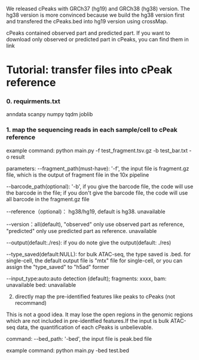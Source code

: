 We released cPeaks with GRCh37 (hg19) and GRCh38 (hg38) version. The hg38 version is more convinced because we build the hg38 version first and transfered the cPeaks.bed into hg19 version using crossMap.

cPeaks contained observed part and predicted part. If you want to download only observed or predicted part in cPeaks, you can find them in link


# Tutorial: transfer files into cPeak reference

### 0. requirments.txt

anndata
scanpy
numpy
tqdm
joblib

### 1. map the sequencing reads in each sample/cell to cPeak reference
 
example command: python main.py -f test_fragment.tsv.gz -b test_bar.txt -o result



parameters:
--fragment_path(must-have): '-f', the input file is fragment.gz file, which is the output of fragment file in the 10x pipeline

--barcode_path(optional): '-b', if you give the barcode file, the code will use the barcode in the file; if you don't give the barcode file, the code will use all barcode in the fragment.gz file

--reference（optional)： hg38/hg19, default is hg38. unavailable

--version：all(default), "observed" only use observed part as reference, "predicted" only use predicted part as reference. unavailable

--output(default:./res): if you do note give the output(default: ./res)

--type_saved(default:NULL): for bulk ATAC-seq, the type saved is .bed. for single-cell, the default output file is "mtx" file for single-cell, or you can assign the "type_saved" to "h5ad" former

--input_type:auto:auto detection (default); fragments: xxxx, bam: unavailable bed: unavailable


2. directly map the pre-identified features like peaks to cPeaks (not recommand)

This is not a good idea. It may lose the open regions in the genomic regions which are not included in pre-identfied features.If the input is bulk ATAC-seq data, the quantification of each cPeaks is unbelievable.

command: 
--bed_path: '-bed', the input file is peak.bed file

example command: python main.py -bed test.bed







